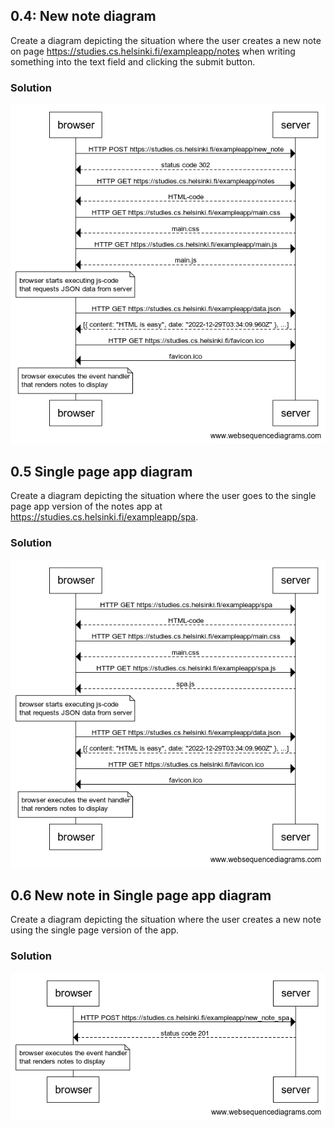 ## 0.4: New note diagram

Create a diagram depicting the situation where the user creates a new note on page
https://studies.cs.helsinki.fi/exampleapp/notes when writing something into the text field and clicking the submit button.

### Solution

![ex 0.4](ex0.4.png)


## 0.5 Single page app diagram

Create a diagram depicting the situation where the user goes to the single page app version of the notes app at https://studies.cs.helsinki.fi/exampleapp/spa.

### Solution

![ex 0.5](ex0.5.png)

## 0.6 New note in Single page app diagram

Create a diagram depicting the situation where the user creates a new note using the single page version of the app.

### Solution

![ex 0.6](ex0.6.png)
